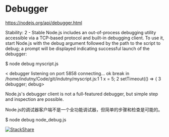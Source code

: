 # Debugger  



https://nodejs.org/api/debugger.html




Stability: 2 - Stable
Node.js includes an out-of-process debugging utility accessible via a TCP-based protocol and built-in debugging client. To use it, start Node.js with the debug argument followed by the path to the script to debug; a prompt will be displayed indicating successful launch of the debugger:

$ node debug myscript.js

< debugger listening on port 5858
connecting... ok
break in /home/indutny/Code/git/indutny/myscript.js:1
    1 x = 5;
    2 setTimeout(() => {
    3   debugger;
debug>



Node.js's debugger client is not a full-featured debugger, but simple step and inspection are possible.

Node.js的调试器客户端不是一个全功能调试器，但简单的步骤和检查是可能的。





$ node debug node_debug.js



























[![StackShare](https://img.shields.io/badge/tech-stack-0690fa.svg?style=flat)](https://stackshare.io/xgqfrms-GitHub/job-stack)











